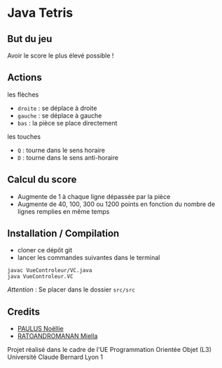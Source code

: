 # Java Tetris

## But du jeu
Avoir le score le plus élevé possible !

## Actions
les flèches
- `droite` : se déplace à droite
- `gauche` : se déplace à gauche
- `bas` : la pièce se place directement

les touches
- `Q` : tourne dans le sens horaire
- `D` : tourne dans le sens anti-horaire

## Calcul du score
- Augmente de 1 à chaque ligne dépassée par la pièce
- Augmente de 40, 100, 300 ou 1200 points en fonction du nombre de lignes remplies en même temps

## Installation / Compilation
- cloner ce dépôt git
- lancer les commandes suivantes dans le terminal
 ```
 javac VueControleur/VC.java
 java VueControleur.VC
 ```
*Attention* : Se placer dans le dossier `src/src`

## Credits
- [PAULUS Noëllie](https://forge.univ-lyon1.fr/p2100318)
- [RATOANDROMANAN Miella](https://forge.univ-lyon1.fr/p2108878)

Projet réalisé dans le cadre de l'UE Programmation Orientée Objet (L3)
Université Claude Bernard Lyon 1
